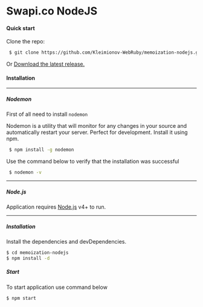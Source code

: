 # Swapi.co NodeJS

#### Quick start

Clone the repo:

```sh
 $ git clone https://github.com/Kleimionov-WebRuby/memoization-nodejs.git
```

Or [Download the latest release.](https://github.com/Kleimionov-WebRuby/memoization-nodejs/archive/master.zip)

#### Installation

---

##### Nodemon

First of all need to install `nodemon`

Nodemon is a utility that will monitor for any changes in your source and automatically restart your server. Perfect for development. Install it using npm.

```sh
 $ npm install -g nodemon
```

Use the command below to verify that the installation was successful

```sh
 $ nodemon -v
```

---

##### Node.js

Application requires [Node.js](https://nodejs.org/) v4+ to run.

---

##### Installation

Install the dependencies and devDependencies.

```sh
$ cd memoization-nodejs
$ npm install -d
```

##### Start

To start application use command below

```sh
$ npm start
```
